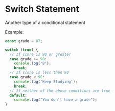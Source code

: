 # Switch Statement

Another type of a conditional statement

Example:

```js
const grade = 87;

switch (true) {
  // If score is 90 or greater
  case grade >= 90:
    console.log('B');
    break;
  // If score is less than 90
  case grade < 90:
    console.log('Keep Studying');
    break;
  // If neither of the above conditions are true
  default:
    console.log("You don't have a grade");
}
```
